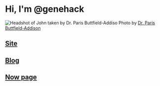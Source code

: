 # Hi, I'm @genehack

![Headshot of John taken by Dr. Paris Buttfield-Addiso](https://genehack.org/images/genehack.jpg)
Photo by [Dr. Paris Buttfield-Addison](https://hey.paris/)

## [Site](https://genehack.org)
## [Blog](https://genehack.blog)
## [Now page](https://geneahck.org/now)
